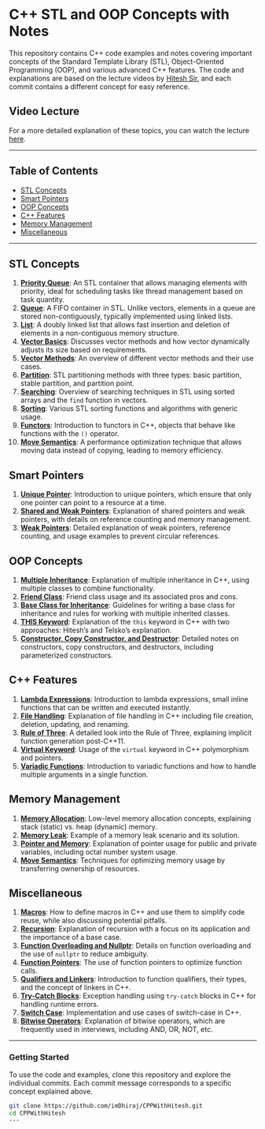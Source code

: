 # C++ STL and OOP Concepts with Notes

This repository contains C++ code examples and notes covering important concepts of the Standard Template Library (STL), Object-Oriented Programming (OOP), and various advanced C++ features. The code and explanations are based on the lecture videos by [Hitesh Sir](https://youtu.be/FpfHmAkRVK4?si=vnNdRyW2ag5qOyhu), and each commit contains a different concept for easy reference.

## Video Lecture

For a more detailed explanation of these topics, you can watch the lecture [here](https://youtu.be/FpfHmAkRVK4?si=vnNdRyW2ag5qOyhu).

---
## Table of Contents
- [STL Concepts](#stl-concepts)
- [Smart Pointers](#smart-pointers)
- [OOP Concepts](#oop-concepts)
- [C++ Features](#cpp-features)
- [Memory Management](#memory-management)
- [Miscellaneous](#miscellaneous)

---

## STL Concepts

1. **[Priority Queue](https://github.com/imDhiraj/CPPWithHitesh/commit/adb6669)**: An STL container that allows managing elements with priority, ideal for scheduling tasks like thread management based on task quantity.
2. **[Queue](https://github.com/imDhiraj/CPPWithHitesh/commit/da2f723)**: A FIFO container in STL. Unlike vectors, elements in a queue are stored non-contiguously, typically implemented using linked lists.
3. **[List](https://github.com/imDhiraj/CPPWithHitesh/commit/8bb7a74)**: A doubly linked list that allows fast insertion and deletion of elements in a non-contiguous memory structure.
4. **[Vector Basics](https://github.com/imDhiraj/CPPWithHitesh/commit/5d4eb07)**: Discusses vector methods and how vector dynamically adjusts its size based on requirements.
5. **[Vector Methods](https://github.com/imDhiraj/CPPWithHitesh/commit/f8a7516)**: An overview of different vector methods and their use cases.
6. **[Partition](https://github.com/imDhiraj/CPPWithHitesh/commit/3a2b0b2)**: STL partitioning methods with three types: basic partition, stable partition, and partition point.
7. **[Searching](https://github.com/imDhiraj/CPPWithHitesh/commit/b7bb21d)**: Overview of searching techniques in STL using sorted arrays and the `find` function in vectors.
8. **[Sorting](https://github.com/imDhiraj/CPPWithHitesh/commit/afee4ac)**: Various STL sorting functions and algorithms with generic usage.
9. **[Functors](https://github.com/imDhiraj/CPPWithHitesh/commit/10d9d5f)**: Introduction to functors in C++, objects that behave like functions with the `()` operator.
10. **[Move Semantics](https://github.com/imDhiraj/CPPWithHitesh/commit/58e6756)**: A performance optimization technique that allows moving data instead of copying, leading to memory efficiency.

## Smart Pointers

1. **[Unique Pointer](https://github.com/imDhiraj/CPPWithHitesh/commit/c1672dd)**: Introduction to unique pointers, which ensure that only one pointer can point to a resource at a time.
2. **[Shared and Weak Pointers](https://github.com/imDhiraj/CPPWithHitesh/commit/d0e34db)**: Explanation of shared pointers and weak pointers, with details on reference counting and memory management.
3. **[Weak Pointers](https://github.com/imDhiraj/CPPWithHitesh/commit/32c352d)**: Detailed explanation of weak pointers, reference counting, and usage examples to prevent circular references.

## OOP Concepts

1. **[Multiple Inheritance](https://github.com/imDhiraj/CPPWithHitesh/commit/4187317)**: Explanation of multiple inheritance in C++, using multiple classes to combine functionality.
2. **[Friend Class](https://github.com/imDhiraj/CPPWithHitesh/commit/788ca14)**: Friend class usage and its associated pros and cons.
3. **[Base Class for Inheritance](https://github.com/imDhiraj/CPPWithHitesh/commit/6cf67fe)**: Guidelines for writing a base class for inheritance and rules for working with multiple inherited classes.
4. **[THIS Keyword](https://github.com/imDhiraj/CPPWithHitesh/commit/ff47000)**: Explanation of the `this` keyword in C++ with two approaches: Hitesh’s and Telsko’s explanation.
5. **[Constructor, Copy Constructor, and Destructor](https://github.com/imDhiraj/CPPWithHitesh/commit/5588836)**: Detailed notes on constructors, copy constructors, and destructors, including parameterized constructors.

## C++ Features

1. **[Lambda Expressions](https://github.com/imDhiraj/CPPWithHitesh/commit/9551ccd)**: Introduction to lambda expressions, small inline functions that can be written and executed instantly.
2. **[File Handling](https://github.com/imDhiraj/CPPWithHitesh/commit/8a0bac7)**: Explanation of file handling in C++ including file creation, deletion, updating, and renaming.
3. **[Rule of Three](https://github.com/imDhiraj/CPPWithHitesh/commit/1106419)**: A detailed look into the Rule of Three, explaining implicit function generation post-C++11.
4. **[Virtual Keyword](https://github.com/imDhiraj/CPPWithHitesh/commit/e43fa94)**: Usage of the `virtual` keyword in C++ polymorphism and pointers.
5. **[Variadic Functions](https://github.com/imDhiraj/CPPWithHitesh/commit/c5641bd)**: Introduction to variadic functions and how to handle multiple arguments in a single function.

## Memory Management

1. **[Memory Allocation](https://github.com/imDhiraj/CPPWithHitesh/commit/ac36459)**: Low-level memory allocation concepts, explaining stack (static) vs. heap (dynamic) memory.
2. **[Memory Leak](https://github.com/imDhiraj/CPPWithHitesh/commit/58a1cf7)**: Example of a memory leak scenario and its solution.
3. **[Pointer and Memory](https://github.com/imDhiraj/CPPWithHitesh/commit/2ae4401)**: Explanation of pointer usage for public and private variables, including octal number system usage.
4. **[Move Semantics](https://github.com/imDhiraj/CPPWithHitesh/commit/58e6756)**: Techniques for optimizing memory usage by transferring ownership of resources.

## Miscellaneous

1. **[Macros](https://github.com/imDhiraj/CPPWithHitesh/commit/ddf58b2)**: How to define macros in C++ and use them to simplify code reuse, while also discussing potential pitfalls.
2. **[Recursion](https://github.com/imDhiraj/CPPWithHitesh/commit/b6b449d)**: Explanation of recursion with a focus on its application and the importance of a base case.
3. **[Function Overloading and Nullptr](https://github.com/imDhiraj/CPPWithHitesh/commit/aa4d124)**: Details on function overloading and the use of `nullptr` to reduce ambiguity.
4. **[Function Pointers](https://github.com/imDhiraj/CPPWithHitesh/commit/77fb6e6)**: The use of function pointers to optimize function calls.
5. **[Qualifiers and Linkers](https://github.com/imDhiraj/CPPWithHitesh/commit/959fc6d)**: Introduction to function qualifiers, their types, and the concept of linkers in C++.
6. **[Try-Catch Blocks](https://github.com/imDhiraj/CPPWithHitesh/commit/bbac359)**: Exception handling using `try-catch` blocks in C++ for handling runtime errors.
7. **[Switch Case](https://github.com/imDhiraj/CPPWithHitesh/commit/4fb28d4)**: Implementation and use cases of switch-case in C++.
8. **[Bitwise Operators](https://github.com/imDhiraj/CPPWithHitesh/commit/4daebeb)**: Explanation of bitwise operators, which are frequently used in interviews, including AND, OR, NOT, etc.

---

### Getting Started
To use the code and examples, clone this repository and explore the individual commits. Each commit message corresponds to a specific concept explained above.

```bash
git clone https://github.com/imDhiraj/CPPWithHitesh.git
cd CPPWithHitesh
---


